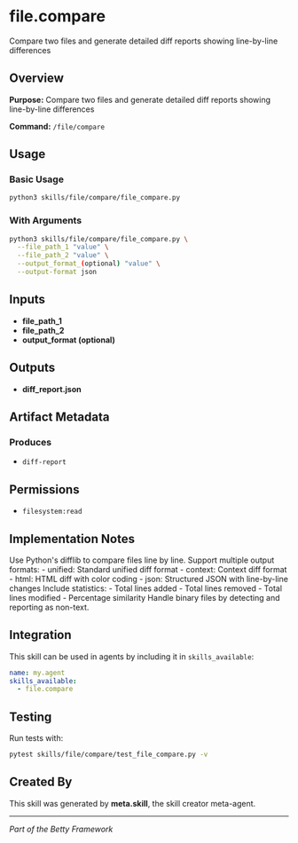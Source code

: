 # file.compare

Compare two files and generate detailed diff reports showing line-by-line differences

## Overview

**Purpose:** Compare two files and generate detailed diff reports showing line-by-line differences

**Command:** `/file/compare`

## Usage

### Basic Usage

```bash
python3 skills/file/compare/file_compare.py
```

### With Arguments

```bash
python3 skills/file/compare/file_compare.py \
  --file_path_1 "value" \
  --file_path_2 "value" \
  --output_format_(optional) "value" \
  --output-format json
```

## Inputs

- **file_path_1**
- **file_path_2**
- **output_format (optional)**

## Outputs

- **diff_report.json**

## Artifact Metadata

### Produces

- `diff-report`

## Permissions

- `filesystem:read`

## Implementation Notes

Use Python's difflib to compare files line by line. Support multiple output formats: - unified: Standard unified diff format - context: Context diff format - html: HTML diff with color coding - json: Structured JSON with line-by-line changes Include statistics: - Total lines added - Total lines removed - Total lines modified - Percentage similarity Handle binary files by detecting and reporting as non-text.

## Integration

This skill can be used in agents by including it in `skills_available`:

```yaml
name: my.agent
skills_available:
  - file.compare
```

## Testing

Run tests with:

```bash
pytest skills/file/compare/test_file_compare.py -v
```

## Created By

This skill was generated by **meta.skill**, the skill creator meta-agent.

---

*Part of the Betty Framework*
